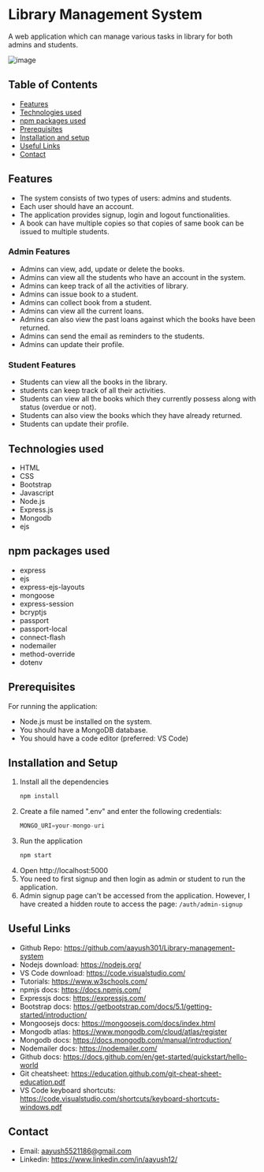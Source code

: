 # Library Management System
A web application which can manage various tasks in library for both admins and students.

![image](https://user-images.githubusercontent.com/86913048/227118328-7af0ff95-9f70-4aa6-8cf6-eb7d2998f088.png)


## Table of Contents
* [Features](#features)
* [Technologies used](#technologies-used)
* [npm packages used](#npm-packages-used)
* [Prerequisites](#prerequisites)
* [Installation and setup](#installation-and-setup)
* [Useful Links](#useful-links)
* [Contact](#contact)


## Features
- The system consists of two types of users: admins and students.
- Each user should have an account.
- The application provides signup, login and logout functionalities.
- A book can have multiple copies so that copies of same book can be issued to multiple students.

### Admin Features
- Admins can view, add, update or delete the books.
- Admins can view all the students who have an account in the system.
- Admins can keep track of all the activities of library.
- Admins can issue book to a student.
- Admins can collect book from a student.
- Admins can view all the current loans.
- Admins can also view the past loans against which the books have been returned.
- Admins can send the email as reminders to the students.
- Admins can update their profile.

### Student Features
- Students can view all the books in the library.
- students can keep track of all their activities.
- Students can view all the books which they currently possess along with status (overdue or not).
- Students can also view the books which they have already returned.
- Students can update their profile.


## Technologies used
- HTML
- CSS
- Bootstrap
- Javascript
- Node.js
- Express.js
- Mongodb
- ejs

## npm packages used
- express
- ejs
- express-ejs-layouts
- mongoose
- express-session
- bcryptjs
- passport
- passport-local
- connect-flash
- nodemailer
- method-override
- dotenv

## Prerequisites
For running the application:
- Node.js must be installed on the system.
- You should have a MongoDB database.
- You should have a code editor (preferred: VS Code)

## Installation and Setup
1. Install all the dependencies
	```sh
	npm install
	```
2. Create a file named ".env" and enter the following credentials:
	```js
	MONGO_URI=your-mongo-uri
	```
3. Run the application
	```sh
	npm start
	```
4. Open http://localhost:5000
5. You need to first signup and then login as admin or student to run the application.
6. Admin signup page can't be accessed from the application. However, I have created a hidden route to access the page: `/auth/admin-signup`

## Useful Links
- Github Repo: https://github.com/aayush301/Library-management-system
- Nodejs download: https://nodejs.org/
- VS Code download: https://code.visualstudio.com/
- Tutorials: https://www.w3schools.com/
- npmjs docs: https://docs.npmjs.com/
- Expressjs docs: https://expressjs.com/
- Bootstrap docs: https://getbootstrap.com/docs/5.1/getting-started/introduction/
- Mongoosejs docs: https://mongoosejs.com/docs/index.html
- Mongodb atlas: https://www.mongodb.com/cloud/atlas/register
- Mongodb docs: https://docs.mongodb.com/manual/introduction/
- Nodemailer docs: https://nodemailer.com/
- Github docs: https://docs.github.com/en/get-started/quickstart/hello-world
- Git cheatsheet: https://education.github.com/git-cheat-sheet-education.pdf
- VS Code keyboard shortcuts: https://code.visualstudio.com/shortcuts/keyboard-shortcuts-windows.pdf

## Contact
- Email: aayush5521186@gmail.com
- Linkedin: https://www.linkedin.com/in/aayush12/
